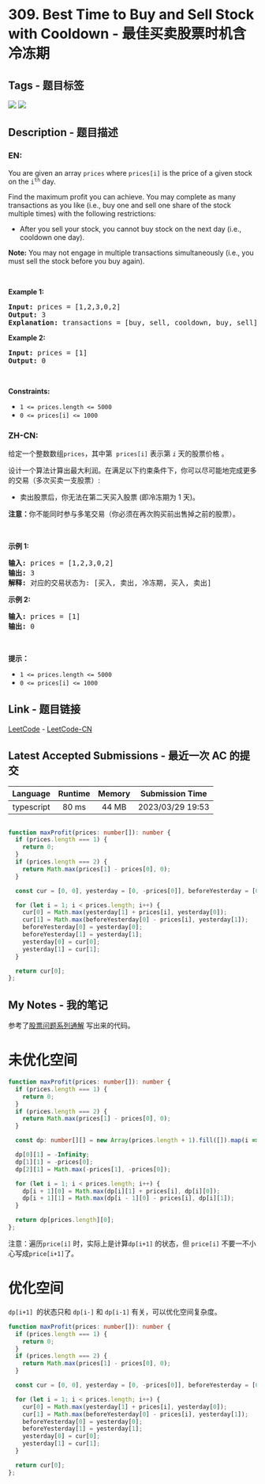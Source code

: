 
# 309. Best Time to Buy and Sell Stock with Cooldown - 最佳买卖股票时机含冷冻期

## Tags - 题目标签

 <img src="https://img.shields.io/badge/Array-数组-blue.svg">   <img src="https://img.shields.io/badge/Dynamic Programming-动态规划-blue.svg">  


## Description - 题目描述

### EN:
<p>You are given an array <code>prices</code> where <code>prices[i]</code> is the price of a given stock on the <code>i<sup>th</sup></code> day.</p>

<p>Find the maximum profit you can achieve. You may complete as many transactions as you like (i.e., buy one and sell one share of the stock multiple times) with the following restrictions:</p>

<ul>
	<li>After you sell your stock, you cannot buy stock on the next day (i.e., cooldown one day).</li>
</ul>

<p><strong>Note:</strong> You may not engage in multiple transactions simultaneously (i.e., you must sell the stock before you buy again).</p>

<p>&nbsp;</p>
<p><strong class="example">Example 1:</strong></p>

<pre>
<strong>Input:</strong> prices = [1,2,3,0,2]
<strong>Output:</strong> 3
<strong>Explanation:</strong> transactions = [buy, sell, cooldown, buy, sell]
</pre>

<p><strong class="example">Example 2:</strong></p>

<pre>
<strong>Input:</strong> prices = [1]
<strong>Output:</strong> 0
</pre>

<p>&nbsp;</p>
<p><strong>Constraints:</strong></p>

<ul>
	<li><code>1 &lt;= prices.length &lt;= 5000</code></li>
	<li><code>0 &lt;= prices[i] &lt;= 1000</code></li>
</ul>


### ZH-CN:
<p>给定一个整数数组<meta charset="UTF-8" /><code>prices</code>，其中第&nbsp;<em>&nbsp;</em><code>prices[i]</code>&nbsp;表示第&nbsp;<code><em>i</em></code>&nbsp;天的股票价格 。​</p>

<p>设计一个算法计算出最大利润。在满足以下约束条件下，你可以尽可能地完成更多的交易（多次买卖一支股票）:</p>

<ul>
	<li>卖出股票后，你无法在第二天买入股票 (即冷冻期为 1 天)。</li>
</ul>

<p><strong>注意：</strong>你不能同时参与多笔交易（你必须在再次购买前出售掉之前的股票）。</p>

<p>&nbsp;</p>

<p><strong>示例 1:</strong></p>

<pre>
<strong>输入:</strong> prices = [1,2,3,0,2]
<strong>输出: </strong>3 
<strong>解释:</strong> 对应的交易状态为: [买入, 卖出, 冷冻期, 买入, 卖出]</pre>

<p><strong>示例 2:</strong></p>

<pre>
<strong>输入:</strong> prices = [1]
<strong>输出:</strong> 0
</pre>

<p>&nbsp;</p>

<p><strong>提示：</strong></p>

<ul>
	<li><code>1 &lt;= prices.length &lt;= 5000</code></li>
	<li><code>0 &lt;= prices[i] &lt;= 1000</code></li>
</ul>



## Link - 题目链接

[LeetCode](https://leetcode.com/problems/best-time-to-buy-and-sell-stock-with-cooldown/description/)  -  [LeetCode-CN](https://leetcode.cn/problems/best-time-to-buy-and-sell-stock-with-cooldown/description/)
## Latest Accepted Submissions - 最近一次 AC 的提交


| Language | Runtime | Memory | Submission Time |
|:---:|:---:|:---:|:---:|
| typescript  | 80 ms | 44 MB | 2023/03/29 19:53 |

```typescript

function maxProfit(prices: number[]): number {
  if (prices.length === 1) {
    return 0;
  }
  if (prices.length === 2) {
    return Math.max(prices[1] - prices[0], 0);
  }

  const cur = [0, 0], yesterday = [0, -prices[0]], beforeYesterday = [0, -Infinity];

  for (let i = 1; i < prices.length; i++) {
    cur[0] = Math.max(yesterday[1] + prices[i], yesterday[0]);
    cur[1] = Math.max(beforeYesterday[0] - prices[i], yesterday[1]);
    beforeYesterday[0] = yesterday[0];
    beforeYesterday[1] = yesterday[1];
    yesterday[0] = cur[0];
    yesterday[1] = cur[1];
  }

  return cur[0];
};

```
## My Notes - 我的笔记


参考了[股票问题系列通解](https://leetcode.cn/circle/article/qiAgHn/) 写出来的代码。
# 未优化空间
```typescript
function maxProfit(prices: number[]): number {
  if (prices.length === 1) {
    return 0;
  }
  if (prices.length === 2) {
    return Math.max(prices[1] - prices[0], 0);
  }

  const dp: number[][] = new Array(prices.length + 1).fill([]).map(i => new Array(2).fill(0));

  dp[0][1] = -Infinity;
  dp[1][1] = -prices[0];
  dp[2][1] = Math.max(-prices[1], -prices[0]);

  for (let i = 1; i < prices.length; i++) {
    dp[i + 1][0] = Math.max(dp[i][1] + prices[i], dp[i][0]);
    dp[i + 1][1] = Math.max(dp[i - 1][0] - prices[i], dp[i][1]);
  }

  return dp[prices.length][0];
};
```
注意：遍历`price[i]` 时，实际上是计算`dp[i+1]` 的状态，但 `price[i]` 不要一不小心写成`price[i+1]`了。


# 优化空间
`dp[i+1] `的状态只和 `dp[i-]` 和 `dp[i-1]` 有关，可以优化空间复杂度。

```typescript
function maxProfit(prices: number[]): number {
  if (prices.length === 1) {
    return 0;
  }
  if (prices.length === 2) {
    return Math.max(prices[1] - prices[0], 0);
  }

  const cur = [0, 0], yesterday = [0, -prices[0]], beforeYesterday = [0, -Infinity];

  for (let i = 1; i < prices.length; i++) {
    cur[0] = Math.max(yesterday[1] + prices[i], yesterday[0]);
    cur[1] = Math.max(beforeYesterday[0] - prices[i], yesterday[1]);
    beforeYesterday[0] = yesterday[0];
    beforeYesterday[1] = yesterday[1];
    yesterday[0] = cur[0];
    yesterday[1] = cur[1];
  }

  return cur[0];
};
```


